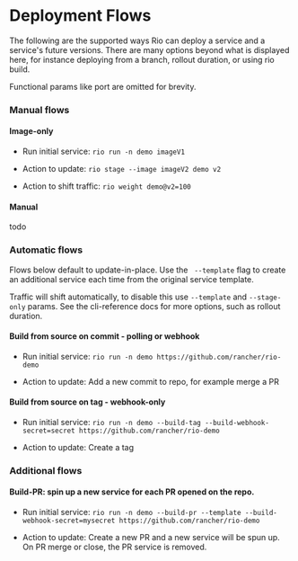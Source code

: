 # Deployment Flows

The following are the supported ways Rio can deploy a service and a service's future versions.
There are many options beyond what is displayed here, for instance deploying from a branch, rollout duration, or using rio build.

Functional params like port are omitted for brevity.

### Manual flows

#### Image-only

- Run initial service: `rio run -n demo imageV1`

- Action to update: `rio stage --image imageV2 demo v2`

- Action to shift traffic: `rio weight demo@v2=100`

#### Manual

todo

### Automatic flows

Flows below default to update-in-place. Use the ` --template` flag to create an additional service each time from the original service template.

Traffic will shift automatically, to disable this use `--template` and `--stage-only` params. See the cli-reference docs for more options, such as rollout duration.

#### Build from source on commit - polling or webhook

- Run initial service: `rio run -n demo https://github.com/rancher/rio-demo`

- Action to update: Add a new commit to repo, for example merge a PR

#### Build from source on tag - webhook-only

- Run initial service: `rio run -n demo --build-tag --build-webhook-secret=secret https://github.com/rancher/rio-demo`

- Action to update: Create a tag

### Additional flows

#### Build-PR: spin up a new service for each PR opened on the repo.

- Run initial service: `rio run -n demo --build-pr --template --build-webhook-secret=mysecret https://github.com/rancher/rio-demo`

- Action to update: Create a new PR and a new service will be spun up. On PR merge or close, the PR service is removed.
